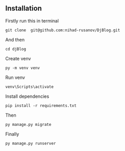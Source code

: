 ## Installation

Firstly run this in terminal

``` git clone  git@github.com:nihad-rusanov/DjBlog.git ```

 And then 

``` cd djBlog ```

Create venv

``` py -m venv venv ```

Run venv

``` venv\Scripts\activate ```

Install dependencies

``` pip install -r requirements.txt ```

Then 

``` py manage.py migrate ```

Finally

``` py manage.py runserver ```
